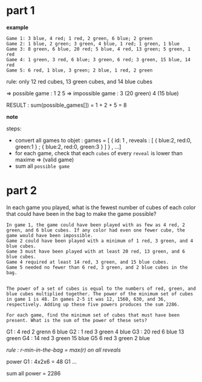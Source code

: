 # part 1

**example**

```
Game 1: 3 blue, 4 red; 1 red, 2 green, 6 blue; 2 green
Game 2: 1 blue, 2 green; 3 green, 4 blue, 1 red; 1 green, 1 blue
Game 3: 8 green, 6 blue, 20 red; 5 blue, 4 red, 13 green; 5 green, 1 red
Game 4: 1 green, 3 red, 6 blue; 3 green, 6 red; 3 green, 15 blue, 14 red
Game 5: 6 red, 1 blue, 3 green; 2 blue, 1 red, 2 green
```

rule: only 12 red cubes, 13 green cubes, and 14 blue cubes

=> possible game : 1 2 5 
=> impossible game : 3 (20 green) 4 (15 blue)

RESULT : sum(possible_games[]) = 1 + 2 + 5 = 8

**note**

steps:
- convert all games to objet :
  games = [
    { id: 1 , 
      reveals : [ { blue:2, red:0, green:1 } ; { blue:2, red:0, green:3 } ]
    } ,
  ...]
- for each game, check that each `cubes` of every `reveal` is lower than maxime => (valid game)
- sum all `possible game`

# part 2 

In each game you played, what is the fewest number of cubes of each color that could have been in the bag to make the game possible?

    In game 1, the game could have been played with as few as 4 red, 2 green, and 6 blue cubes. If any color had even one fewer cube, the game would have been impossible.
    Game 2 could have been played with a minimum of 1 red, 3 green, and 4 blue cubes.
    Game 3 must have been played with at least 20 red, 13 green, and 6 blue cubes.
    Game 4 required at least 14 red, 3 green, and 15 blue cubes.
    Game 5 needed no fewer than 6 red, 3 green, and 2 blue cubes in the bag.


    The power of a set of cubes is equal to the numbers of red, green, and blue cubes multiplied together. The power of the minimum set of cubes in game 1 is 48. In games 2-5 it was 12, 1560, 630, and 36, respectively. Adding up these five powers produces the sum 2286.

    For each game, find the minimum set of cubes that must have been present. What is the sum of the power of these sets?

G1 : 4 red 2 grenn 6 blue
G2 : 1 red 3 green 4 blue
G3 : 20 red 6 blue 13 green
G4 : 14 red 3 green 15 blue
G5 6 red 3 green 2 blue

*rule : r-min-in-the-bag = max(r) on all reveals*

power G1 : 4x2x6 = 48
G1 ...

sum all power = 2286